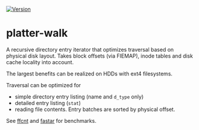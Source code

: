 [![Version](https://img.shields.io/crates/v/platter-walk.svg)](https://crates.io/crates/platter-walk)

# platter-walk

A recursive directory entry iterator that optimizes traversal based on physical disk layout.
Takes block offsets (via FIEMAP), inode tables and disk cache locality into account.

The largest benefits can be realized on HDDs with ext4 filesystems.

Traversal can be optimized for

* simple directory entry listing (name and `d_type` only)
* detailed entry listing (`stat`)
* reading file contents. Entry batches are sorted by physical offset.

See [ffcnt](https://github.com/the8472/ffcnt#unscientific-benchmark) and [fastar](https://github.com/the8472/fastar#benchmarks) for benchmarks.

